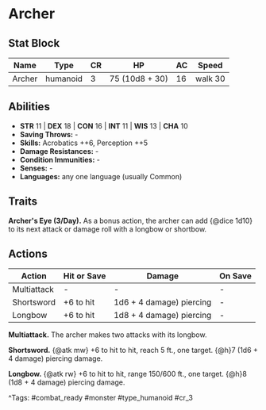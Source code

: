 # Archer

## Stat Block

| Name | Type | CR | HP | AC | Speed |
|------|------|----|----|----|-------|
| Archer | humanoid | 3 | 75 (10d8 + 30) | 16 | walk 30 |

## Abilities

- **STR** 11 | **DEX** 18 | **CON** 16 | **INT** 11 | **WIS** 13 | **CHA** 10
- **Saving Throws:** -  
- **Skills:** Acrobatics ++6, Perception ++5  
- **Damage Resistances:** -  
- **Condition Immunities:** -  
- **Senses:** -  
- **Languages:** any one language (usually Common)

## Traits

**Archer's Eye (3/Day).** As a bonus action, the archer can add {@dice 1d10} to its next attack or damage roll with a longbow or shortbow.


## Actions

| Action | Hit or Save | Damage | On Save |
|--------|--------------|--------|----------|
| Multiattack | - | - | - |
| Shortsword | +6 to hit | 1d6 + 4 damage) piercing | - |
| Longbow | +6 to hit | 1d8 + 4 damage) piercing | - |

**Multiattack.** The archer makes two attacks with its longbow.

**Shortsword.** {@atk mw} +6 to hit to hit, reach 5 ft., one target. {@h}7 (1d6 + 4 damage) piercing damage.

**Longbow.** {@atk rw} +6 to hit to hit, range 150/600 ft., one target. {@h}8 (1d8 + 4 damage) piercing damage.


^Tags: #combat_ready #monster #type_humanoid #cr_3